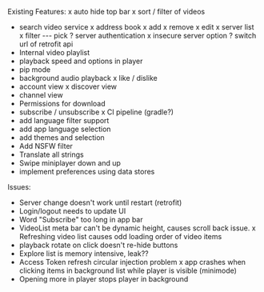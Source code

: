 Existing Features:
x auto hide top bar
x sort / filter of videos
- search video service
x address book
x add
x remove
x edit
x server list
x filter
--- pick
? server authentication
x insecure server option
? switch url of retrofit api
- Internal video playlist
- playback speed and options in player
- pip mode
- background audio playback
x like / dislike
- account view
x discover view
- channel view
- Permissions for download
- subscribe / unsubscribe
x CI pipeline (gradle?)
- add language filter support
- add app language selection
- add themes and selection
- Add NSFW filter
- Translate all strings
- Swipe miniplayer down and up 
- implement preferences using data stores

Issues:
- Server change doesn't work until restart (retrofit)
- Login/logout needs to update UI
- Word "Subscribe" too long in app bar
- VideoList meta bar can't be dynamic height, causes scroll back issue.
x Refreshing video list causes odd loading order of video items
- playback rotate on click doesn't re-hide buttons
- Explore list is memory intensive, leak??
- Access Token refresh circular injection problem
x app crashes when clicking items in background list while player is visible (minimode)
- Opening more in player stops player in background